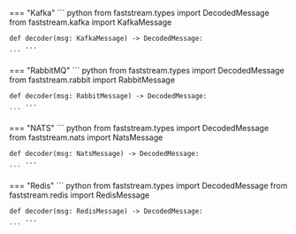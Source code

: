 === "Kafka"
    ``` python
    from faststream.types import DecodedMessage
    from faststream.kafka import KafkaMessage

    def decoder(msg: KafkaMessage) -> DecodedMessage:
        ...
    ```

=== "RabbitMQ"
    ``` python
    from faststream.types import DecodedMessage
    from faststream.rabbit import RabbitMessage

    def decoder(msg: RabbitMessage) -> DecodedMessage:
        ...
    ```

=== "NATS"
    ``` python
    from faststream.types import DecodedMessage
    from faststream.nats import NatsMessage

    def decoder(msg: NatsMessage) -> DecodedMessage:
        ...
    ```

=== "Redis"
    ``` python
    from faststream.types import DecodedMessage
    from faststream.redis import RedisMessage

    def decoder(msg: RedisMessage) -> DecodedMessage:
        ...
    ```